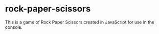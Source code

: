 # rock-paper-scissors

This is a game of Rock Paper Scissors created in JavaScript for use in the console.
